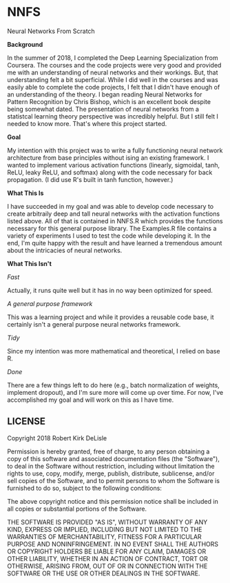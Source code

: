 # NNFS
Neural Networks From Scratch

**Background**

In the summer of 2018, I completed the Deep Learning Specialization from Coursera.  The courses and the code projects were very good and provided me with an understanding of neural networks and their workings.  But, that understanding felt a bit superficial.  While I did well in the courses and was easily able to complete the code projects, I felt that I didn't have enough of an understanding of the theory.  I began reading Neural Networks for Pattern Recognition by Chris Bishop, which is an excellent book despite being somewhat dated.  The presentation of neural networks from a statistcal learning theory perspective was incredibly helpful.  But I still felt I needed to know more.  That's where this project started.

**Goal**

My intention with this project was to write a fully functioning neural network architecture from base principles without ising an existing framework.  I wanted to implement various activation functions (linearly, sigmoidal, tanh, ReLU, leaky ReLU, and softmax) along with the code necessary for back propagation.  (I did use R's built in tanh function, however.)

**What This Is**

I have succeeded in my goal and was able to develop code necessary to create arbitraily deep and tall neural networks with the activation functions listed above.  All of that is contained in NNFS.R which provides the functions necessary for this general purpose library.  The Examples.R file contains a variety of experiments I used to test the code while developing it.  In the end, I'm quite happy with the result and have learned a tremendous amount about the intricacies of neural networks.

**What This Isn't**

*Fast* 

Actually, it runs quite well but it has in no way been optimized for speed.

*A  general purpose framework*

This was a learning project and while it provides a reusable code base, it certainly isn't a general purpose neural networks framework.

*Tidy*

Since my intention was more mathematical and theoretical, I relied on base R.

*Done*

There are a few things left to do here (e.g., batch normalization of weights, implement dropout), and I'm sure more will come up over time.  For now, I've accomplished my goal and will work on this as I have time.


## LICENSE

Copyright 2018 Robert Kirk DeLisle

Permission is hereby granted, free of charge, to any person obtaining a copy of this software and associated documentation files (the "Software"), to deal in the Software without restriction, including without limitation the rights to use, copy, modify, merge, publish, distribute, sublicense, and/or sell copies of the Software, and to permit persons to whom the Software is furnished to do so, subject to the following conditions:

The above copyright notice and this permission notice shall be included in all copies or substantial portions of the Software.

THE SOFTWARE IS PROVIDED "AS IS", WITHOUT WARRANTY OF ANY KIND, EXPRESS OR IMPLIED, INCLUDING BUT NOT LIMITED TO THE WARRANTIES OF MERCHANTABILITY, FITNESS FOR A PARTICULAR PURPOSE AND NONINFRINGEMENT. IN NO EVENT SHALL THE AUTHORS OR COPYRIGHT HOLDERS BE LIABLE FOR ANY CLAIM, DAMAGES OR OTHER LIABILITY, WHETHER IN AN ACTION OF CONTRACT, TORT OR OTHERWISE, ARISING FROM, OUT OF OR IN CONNECTION WITH THE SOFTWARE OR THE USE OR OTHER DEALINGS IN THE SOFTWARE.
